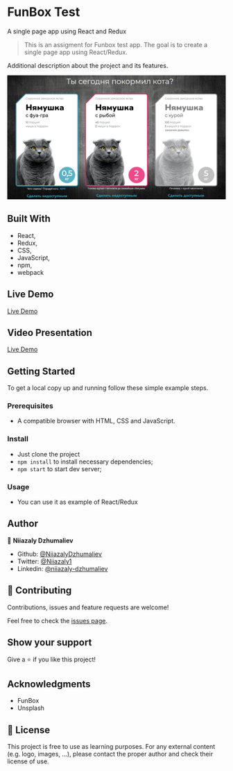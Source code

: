 # FunBox Test

A single page app using React and Redux

> This is an assigment for Funbox test app. The goal is to create a single page app using React/Redux.

Additional description about the project and its features.

![FunBox](public/Screenshot_1.png)

## Built With

- React,
- Redux,
- CSS,
- JavaScript,
- npm,
- webpack

## Live Demo

[Live Demo](https://jovial-snyder-db3ed4.netlify.app/)

## Video Presentation

[Live Demo](https://www.loom.com/share/4b7072f71fdd4156a288c9618f8a0376)

## Getting Started

To get a local copy up and running follow these simple example steps.

### Prerequisites

- A compatible browser with HTML, CSS and JavaScript.

### Install

- Just clone the project
- `npm install` to install necessary dependencies;
- `npm start` to start dev server;

### Usage

- You can use it as example of React/Redux

## Author

👤 **Niiazaly Dzhumaliev**

- Github: [@NiiazalyDzhumaliev](https://github.com/NiiazalyDzhumaliev)
- Twitter: [@Niiazaly1](https://twitter.com/Niiazaly1)
- Linkedin: [@niiazaly-dzhumaliev](https://www.linkedin.com/in/niiazaly-dzhumaliev-117707132/)

## 🤝 Contributing

Contributions, issues and feature requests are welcome!

Feel free to check the [issues page](https://github.com/NiiazalyDzhumaliev/fun-box-test/issues).

## Show your support

Give a ⭐️ if you like this project!

## Acknowledgments

- FunBox
- Unsplash

## 📝 License

This project is free to use as learning purposes. For any external content (e.g. logo, images, ...), please contact the proper author and check their license of use.
